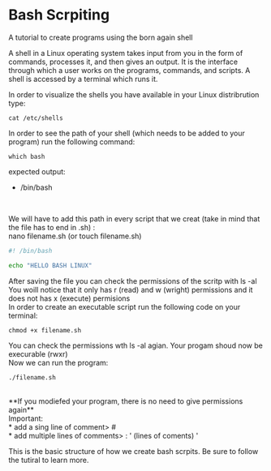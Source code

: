 # Bash Scrpiting
A tutorial to create programs using the born again shell

A shell in a Linux operating system takes input from you in the form of commands, processes it, and then gives an output. It is the interface through which a user works on the programs, commands, and scripts. A shell is accessed by a terminal which runs it.

In order to visualize the shells you have available in your Linux distribrution type:

````
cat /etc/shells
````

In order to see the path of your shell (which needs to be added to your program) run the following command:
````
which bash
````
expected output:
* /bin/bash  
<br> 

We will have to add this path in every script that we creat (take in mind that the file has to end in .sh) :
<br> 
nano filename.sh  (or touch filename.sh) 

```` bash 
#! /bin/bash

echo "HELLO BASH LINUX" 

````

After saving the file you can check the permissions of the scritp with ls -al
You woill notice that it only has r (read) and w (wright) permissions and it does not has x (execute) permisions
<br>
In order to create an executable script run the following code on your terminal:
```` 
chmod +x filename.sh
````
You can check the permissions wth ls -al agian. Your progam shoud now be execurable (rwxr)<br>
Now we can run the program:
````
./filename.sh
````
<br>
**If you modiefed your program, there is no need to give permissions again**
<br>
Important: <br>
* add a sing line of comment>     # <br>
* add multiple lines of comments> : ' (lines of coments) ' <br>

This is the basic structure of how we create bash scrpits. Be sure to follow the tutiral to learn more. 

